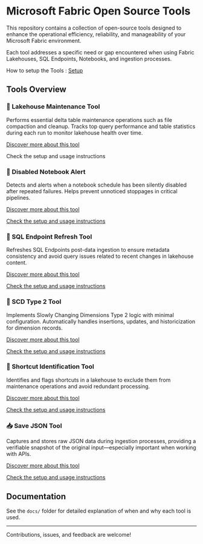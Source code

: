 # Microsoft Fabric Open Source Tools

This repository contains a collection of open-source tools designed to enhance the operational efficiency, reliability, and manageability of your Microsoft Fabric environment.

Each tool addresses a specific need or gap encountered when using Fabric Lakehouses, SQL Endpoints, Notebooks, and ingestion processes.

How to setup the Tools : [Setup](docs/setup.md)

## Tools Overview

### 🔧 Lakehouse Maintenance Tool
Performs essential delta table maintenance operations such as file compaction and cleanup. Tracks top query performance and table statistics during each run to monitor lakehouse health over time.

[Discover more about this tool](docs/lakehouse-maintenance.md)

Check the setup and usage instructions

### 🚨 Disabled Notebook Alert
Detects and alerts when a notebook schedule has been silently disabled after repeated failures. Helps prevent unnoticed stoppages in critical pipelines.

[Discover more about this tool](docs/disabled-notebook-alert.md)

[Check the setup and usage instructions](Documentation/Solution-Overview/Productionalized-Items/How-to-Set-Up-Documentation/Notebook-Disabled-Monitoring-Tool.md)


### 🔄 SQL Endpoint Refresh Tool
Refreshes SQL Endpoints post-data ingestion to ensure metadata consistency and avoid query issues related to recent changes in lakehouse content.

[Discover more about this tool](docs/sql-endpoint-refresh.md)

[Check the setup and usage instructions](Documentation/Solution-Overview/Productionalized-Items/How-to-Set-Up-Documentation/SQL-Endpoint-Refresh-Tool.md)

### 🧱 SCD Type 2 Tool
Implements Slowly Changing Dimensions Type 2 logic with minimal configuration. Automatically handles insertions, updates, and historicization for dimension records.

[Discover more about this tool](docs/scd-type-2.md)

[Check the setup and usage instructions](Documentation/Solution-Overview/Productionalized-Items/How-to-Set-Up-Documentation/SCD-type-2-Tool.md)

### 🧭 Shortcut Identification Tool
Identifies and flags shortcuts in a lakehouse to exclude them from maintenance operations and avoid redundant processing.

[Discover more about this tool](docs/shortcut-identification.md)

[Check the setup and usage instructions](Documentation/Solution-Overview/Productionalized-Items/How-to-Set-Up-Documentation/Shortcut-Identification-System.md)

### 📥 Save JSON Tool
Captures and stores raw JSON data during ingestion processes, providing a verifiable snapshot of the original input—especially important when working with APIs.

[Discover more about this tool](docs/save-json.md)

[Check the setup and usage instructions](Documentation/Solution-Overview/Productionalized-Items/How-to-Set-Up-Documentation/Save-JSON-tool.md)

## Documentation

See the `docs/` folder for detailed explanation of when and why each tool is used.

---

Contributions, issues, and feedback are welcome!
